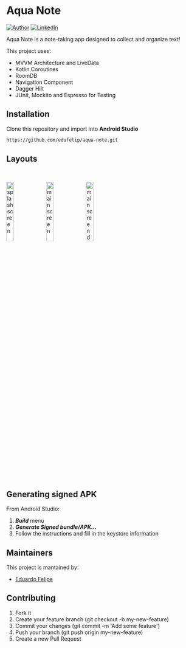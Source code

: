 # Aqua Note
[![Author](https://img.shields.io/static/v1?label=@author&message=Eduardo%20Santos&color=navy)](https://github.com/edufelip)
[![LinkedIn](https://img.shields.io/static/v1?label=@linkedin&message=@edu_santos&color=blue)](https://www.linkedin.com/in/eduardo-felipe-dev/)

Aqua Note is a note-taking app designed to collect and organize text!

This project uses:
* MVVM Architecture and LiveData
* Kotlin Coroutines
* RoomDB
* Navigation Component
* Dagger Hilt
* JUnit, Mockito and Espresso for Testing

## Installation
Clone this repository and import into **Android Studio**
```bash
https://github.com/edufelip/aqua-note.git
```

## Layouts
<br>
  <p align="left">
            <img alt="splash screen"
            src="https://i.imgur.com/Svl1c0g.png" width="20%" 
            title="splash screen">
            <img alt="main screen"
            src="https://i.imgur.com/tg3wZi8.png" width="20%" 
            title="main screen">
            <img alt="main screen dark"
            src="https://i.imgur.com/AFtpBuB.png" width="20%" 
            title="main screen dark">
  
## Generating signed APK
From Android Studio:
1. ***Build*** menu
2. ***Generate Signed bundle/APK...***
3. Follow the instructions and fill in the keystore information

## Maintainers
This project is mantained by:
* [Eduardo Felipe](http://github.com/edufelip)

## Contributing

1. Fork it
2. Create your feature branch (git checkout -b my-new-feature)
3. Commit your changes (git commit -m 'Add some feature')
4. Push your branch (git push origin my-new-feature)
5. Create a new Pull Request
